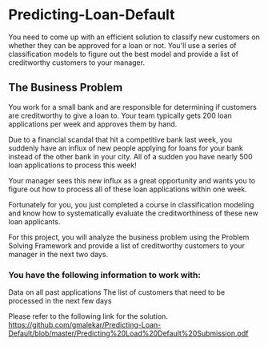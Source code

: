 # Predicting-Loan-Default
You need to come up with an efficient solution to classify new customers on whether they can be approved for a loan or not. You'll use a series of classification models to figure out the best model and provide a list of creditworthy customers to your manager.

## The Business Problem
You work for a small bank and are responsible for determining if customers are creditworthy to give a loan to. Your team typically gets 200 loan applications per week and approves them by hand.

Due to a financial scandal that hit a competitive bank last week, you suddenly have an influx of new people applying for loans for your bank instead of the other bank in your city. All of a sudden you have nearly 500 loan applications to process this week!

Your manager sees this new influx as a great opportunity and wants you to figure out how to process all of these loan applications within one week.

Fortunately for you, you just completed a course in classification modeling and know how to systematically evaluate the creditworthiness of these new loan applicants.

For this project, you will analyze the business problem using the Problem Solving Framework and provide a list of creditworthy customers to your manager in the next two days.

### You have the following information to work with:

Data on all past applications
The list of customers that need to be processed in the next few days

Please refer to the following link for the solution.
https://github.com/gmalekar/Predicting-Loan-Default/blob/master/Predicting%20Load%20Default%20Submission.pdf
